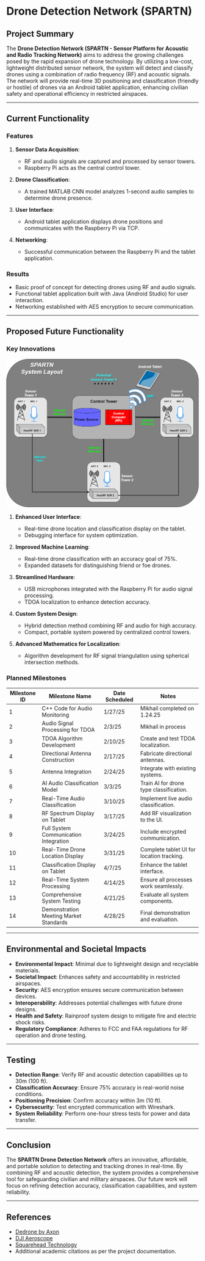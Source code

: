 # Drone Detection Network (SPARTN)

## Project Summary
The **Drone Detection Network (SPARTN - Sensor Platform for Acoustic and Radio Tracking Network)** aims to address the growing challenges posed by the rapid expansion of drone technology. By utilizing a low-cost, lightweight distributed sensor network, the system will detect and classify drones using a combination of radio frequency (RF) and acoustic signals. The network will provide real-time 3D positioning and classification (friendly or hostile) of drones via an Android tablet application, enhancing civilian safety and operational efficiency in restricted airspaces.

---

## Current Functionality
### Features
1. **Sensor Data Acquisition**:
   - RF and audio signals are captured and processed by sensor towers.
   - Raspberry Pi acts as the central control tower.
   
2. **Drone Classification**:
   - A trained MATLAB CNN model analyzes 1-second audio samples to determine drone presence.

3. **User Interface**:
   - Android tablet application displays drone positions and communicates with the Raspberry Pi via TCP.

4. **Networking**:
   - Successful communication between the Raspberry Pi and the tablet application.

### Results
- Basic proof of concept for detecting drones using RF and audio signals.
- Functional tablet application built with Java (Android Studio) for user interaction.
- Networking established with AES encryption to secure communication.

---

## Proposed Future Functionality
### Key Innovations
![SPARTN Logo](assets/SPARTN.png)
1. **Enhanced User Interface**:
   - Real-time drone location and classification display on the tablet.
   - Debugging interface for system optimization.

2. **Improved Machine Learning**:
   - Real-time drone classification with an accuracy goal of 75%.
   - Expanded datasets for distinguishing friend or foe drones.

3. **Streamlined Hardware**:
   - USB microphones integrated with the Raspberry Pi for audio signal processing.
   - TDOA localization to enhance detection accuracy.

4. **Custom System Design**:
   - Hybrid detection method combining RF and audio for high accuracy.
   - Compact, portable system powered by centralized control towers.

5. **Advanced Mathematics for Localization**:
   - Algorithm development for RF signal triangulation using spherical intersection methods.

### Planned Milestones
| **Milestone ID** | **Milestone Name**                         | **Date Scheduled** | **Notes**                                 |
|------------------|-------------------------------------------|---------------------|------------------------------------------|
| 1                | C++ Code for Audio Monitoring            | 1/27/25            | Mikhail completed on 1.24.25              |
| 2                | Audio Signal Processing for TDOA         | 2/3/25             | Mikhail in process                        |
| 3                | TDOA Algorithm Development               | 2/10/25            | Create and test TDOA localization.        |
| 4                | Directional Antenna Construction         | 2/17/25            | Fabricate directional antennas.           |
| 5                | Antenna Integration                      | 2/24/25            | Integrate with existing systems.          |
| 6                | AI Audio Classification Model            | 3/3/25             | Train AI for drone type classification.   |
| 7                | Real-Time Audio Classification           | 3/10/25            | Implement live audio classification.      |
| 8                | RF Spectrum Display on Tablet            | 3/17/25            | Add RF visualization to the UI.           |
| 9                | Full System Communication Integration    | 3/24/25            | Include encrypted communication.          |
| 10               | Real-Time Drone Location Display         | 3/31/25            | Complete tablet UI for location tracking. |
| 11               | Classification Display on Tablet         | 4/7/25             | Enhance the tablet interface.             |
| 12               | Real-Time System Processing              | 4/14/25            | Ensure all processes work seamlessly.     |
| 13               | Comprehensive System Testing             | 4/21/25            | Evaluate all system components.           |
| 14               | Demonstration Meeting Market Standards   | 4/28/25            | Final demonstration and evaluation.       |

---

## Environmental and Societal Impacts
- **Environmental Impact**: Minimal due to lightweight design and recyclable materials.
- **Societal Impact**: Enhances safety and accountability in restricted airspaces.
- **Security**: AES encryption ensures secure communication between devices.
- **Interoperability**: Addresses potential challenges with future drone designs.
- **Health and Safety**: Rainproof system design to mitigate fire and electric shock risks.
- **Regulatory Compliance**: Adheres to FCC and FAA regulations for RF operation and drone testing.

---

## Testing
- **Detection Range**: Verify RF and acoustic detection capabilities up to 30m (100 ft).
- **Classification Accuracy**: Ensure 75% accuracy in real-world noise conditions.
- **Positioning Precision**: Confirm accuracy within 3m (10 ft).
- **Cybersecurity**: Test encrypted communication with Wireshark.
- **System Reliability**: Perform one-hour stress tests for power and data transfer.

---

## Conclusion
The **SPARTN Drone Detection Network** offers an innovative, affordable, and portable solution to detecting and tracking drones in real-time. By combining RF and acoustic detection, the system provides a comprehensive tool for safeguarding civilian and military airspaces. Our future work will focus on refining detection accuracy, classification capabilities, and system reliability.

---

## References
- [Dedrone by Axon](https://www.dedrone.com)
- [DJI Aeroscope](https://www.dji.com/aeroscope)
- [Squarehead Technology](https://www.sqhead.com/drone-detection)
- Additional academic citations as per the project documentation.

